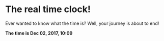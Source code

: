 # The real time clock!

Ever wanted to know what the time is? Well, your journey is about to end!

**The time is Dec 02, 2017, 10:09**